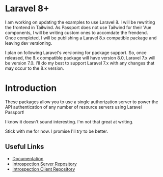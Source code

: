 # Laravel 8+

I am working on updating the examples to use Laravel 8. I will be rewriting the frontend in Tailwind. As Passport does not use Tailwind for their Vue components, I will be writing custom ones to accomdate the frendend. Once completed, I will be publishing a Laravel 8.x compatible package and leaving dev versioning.

I plan on following Laravel's versioning for package support. So, once released, the 8.x compatible package will have version 8.0, Laravel 7.x will be version 7.0. I'll do my best to support Laravel 7.x with any changes that may occur to the 8.x version.

# Introduction

These packages allow you to use a single authorization server to power the API authentication of any number of resource servers using Laravel Passport!

I know it doesn't sound interesting. I'm not that great at writing.

Stick with me for now. I promise I'll _try_ to be better.

## Useful Links

* [Documentation](https://app.gitbook.com/@rearmedhalo/s/passport-introspection/)
* [Introspection Server Repository](https://github.com/DataHiveDevelopment/passport-introspection-server)
* [Introspection Client Repository](https://github.com/DataHiveDevelopment/passport-introspection-client)

